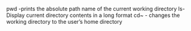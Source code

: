 pwd -prints the absolute path name of the current working directory
ls-  Display current directory contents in a long format
 cd~ - changes the working directory to the user’s home directory
